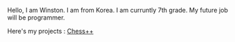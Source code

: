 Hello, I am Winston. I am from Korea.
I am curruntly 7th grade.
My future job will be programmer.

Here's my projects :
[Chess++](http://wildbery.github.io/chessplusplus)
